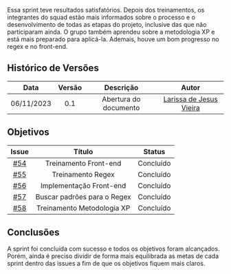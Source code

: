Essa sprint teve resultados satisfatórios. Depois dos treinamentos, os integrantes do squad estão mais informados sobre o processo e o desenvolvimento de todas as etapas do projeto, inclusive das que não participaram ainda. O grupo também aprendeu sobre a metodologia XP e está mais preparado para aplicá-la. Ademais, houve um bom progresso no regex e no front-end.        

## Histórico de Versões

|    Data    | Versão |       Descrição       |      Autor      |
| :--------: | :----: | :-------------------: | :-------------: |
| 06/11/2023 |  0.1   | Abertura do documento | [Larissa de Jesus Vieira](https://github.com/VieiraLaris)|

## Objetivos


|                          Issue                           |              Título               |                       Status                        |
| :------------------------------------------------------: | :-------------------------------: | :-------------------------------------------------: |
| [#54](https://github.com/unb-mds/2023-2-Squad08/issues/54) | Treinamento Front-end            |                       Concluído                     |
| [#55](https://github.com/unb-mds/2023-2-Squad08/issues/55) | Treinamento Regex          |                       Concluído                     |
| [#56](https://github.com/unb-mds/2023-2-Squad08/issues/56) |Implementação Front-end|                       Concluído                     |
| [#57](https://github.com/unb-mds/2023-2-Squad08/issues/57)| Buscar padrões para o Regex         |                       Concluído                    |
| [#58](https://github.com/unb-mds/2023-2-Squad08/issues/58)| Treinamento Metodologia XP          |                       Concluído                    |



## Conclusões

A sprint foi concluída com sucesso e todos os objetivos foram alcançados. Porém, ainda é preciso dividir de forma mais equilibrada as metas de cada sprint dentro das issues a fim de que os objetivos fiquem mais claros.